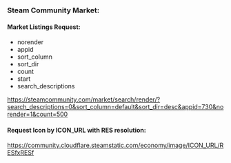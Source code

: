 ### Steam Community Market:
#### Market Listings Request:
* norender
* appid
* sort_column
* sort_dir
* count
* start
* search_descriptions

https://steamcommunity.com/market/search/render/?search_descriptions=0&sort_column=default&sort_dir=desc&appid=730&norender=1&count=500


#### Request Icon by ICON_URL with RES resolution:
https://community.cloudflare.steamstatic.com/economy/image/ICON_URL/RESfxRESf